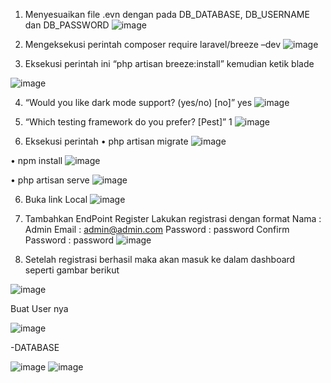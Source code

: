 1. Menyesuaikan file .evn dengan pada DB_DATABASE, DB_USERNAME dan DB_PASSWORD
 ![image](https://github.com/user-attachments/assets/36ce2953-4509-4204-841f-a2ceebcb8911)


2. Mengeksekusi perintah composer require laravel/breeze –dev
 ![image](https://github.com/user-attachments/assets/45ee0055-24a6-410b-af42-a3412e1ff218)

3. Eksekusi perintah ini “php artisan breeze:install” kemudian ketik blade
 
![image](https://github.com/user-attachments/assets/d1498a00-a299-46cc-9070-69a7e1daf0b5)

4. “Would you like dark mode support? (yes/no) [no]” yes
![image](https://github.com/user-attachments/assets/bbed1bc4-7f3e-41a4-a431-a25b944f2b5d)


5. “Which testing framework do you prefer? [Pest]” 1
 ![image](https://github.com/user-attachments/assets/488eefd8-c0f4-46d1-b183-b7403b1769ad)

6. Eksekusi perintah
• php artisan migrate
 ![image](https://github.com/user-attachments/assets/49dd5aff-d378-4f50-bb80-fab611f6064e)

• npm install
 ![image](https://github.com/user-attachments/assets/b1fddba6-55a0-45c7-b44b-f6825edbc38b)

• php artisan serve
 ![image](https://github.com/user-attachments/assets/bab55827-1016-4432-8cc9-732d9c73bd24)


6. Buka link Local
 ![image](https://github.com/user-attachments/assets/044d5cf8-22fc-48f9-a925-1668bf91d4da)

7. Tambahkan EndPoint Register
Lakukan registrasi dengan format 
 Nama : Admin
 Email : admin@admin.com 
Password : password
 Confirm Password : password
 ![image](https://github.com/user-attachments/assets/2563b304-b2e2-4dfd-bd8a-4a9254b71f37)

8. Setelah registrasi berhasil maka akan masuk ke dalam dashboard seperti gambar berikut 

![image](https://github.com/user-attachments/assets/82d27824-1e0c-44e5-8a8d-45fc68238eec)

Buat User nya 

![image](https://github.com/user-attachments/assets/79f920f1-215f-40a2-8047-23c8b4658364)

-DATABASE

![image](https://github.com/user-attachments/assets/2abbca39-1d58-48ee-92fd-3cf3058d6d21)
![image](https://github.com/user-attachments/assets/7c317af3-524b-4320-a331-7cd435fb8912)



